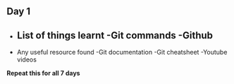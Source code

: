 ## Day 1
- List of things learnt
    -Git commands 
    -Github
    -

- Any useful resource found
    -Git documentation
    -Git cheatsheet
    -Youtube videos

**Repeat this for all 7 days**

